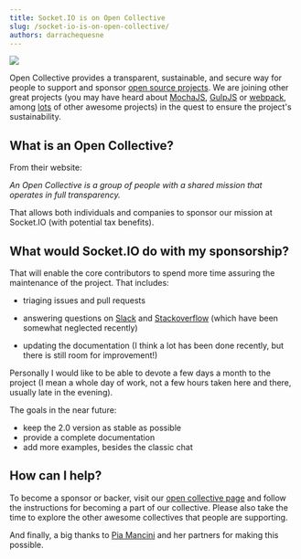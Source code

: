 ```yaml
---
title: Socket.IO is on Open Collective
slug: /socket-io-is-on-open-collective/
authors: darrachequesne
---
```


<img src="/images/opencollective.png"/>

Open Collective provides a transparent, sustainable, and secure way for people to support and sponsor <a href="https://opencollective.com/opensource">open source projects</a>. We are joining other great projects (you may have heard about <a href="https://opencollective.com/mochajs">MochaJS</a>, <a href="https://opencollective.com/gulpjs">GulpJS</a> or <a href="https://opencollective.com/webpack">webpack</a>, among <a href="https://opencollective.com/discover">lots</a> of other awesome projects) in the quest to ensure the project's sustainability.

<!--truncate-->

## What is an Open Collective?

From their website:

*An Open Collective is a group of people with a shared mission that operates in full transparency.*

That allows both individuals and companies to sponsor our mission at Socket.IO (with potential tax benefits).

## What would Socket.IO do with my sponsorship?

That will enable the core contributors to spend more time assuring the maintenance of the project. That includes:

- triaging issues and pull requests

- answering questions on <a href="https://slackin-socketio.now.sh/">Slack</a> and <a href="http://stackoverflow.com/questions/tagged/socket.io">Stackoverflow</a> (which have been somewhat neglected recently)

- updating the documentation (I think a lot has been done recently, but there is still room for improvement!)

Personally I would like to be able to devote a few days a month to the project (I mean a whole day of work, not a few hours taken here and there, usually late in the evening).

The goals in the near future:

- keep the 2.0 version as stable as possible
- provide a complete documentation
- add more examples, besides the classic chat

## How can I help?

To become a sponsor or backer, visit our <a href="https://opencollective.com/socketio">open collective page</a> and follow the instructions for becoming a part of our collective. Please also take the time to explore the other awesome collectives that people are supporting.

And finally, a big thanks to <a href="https://twitter.com/piamancini">Pia Mancini</a> and her partners for making this possible.
